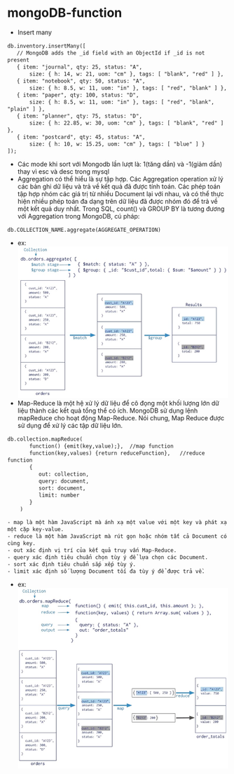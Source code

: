 # mongoDB-function

- Insert many
```js:
db.inventory.insertMany([
   // MongoDB adds the _id field with an ObjectId if _id is not present
   { item: "journal", qty: 25, status: "A",
       size: { h: 14, w: 21, uom: "cm" }, tags: [ "blank", "red" ] },
   { item: "notebook", qty: 50, status: "A",
       size: { h: 8.5, w: 11, uom: "in" }, tags: [ "red", "blank" ] },
   { item: "paper", qty: 100, status: "D",
       size: { h: 8.5, w: 11, uom: "in" }, tags: [ "red", "blank", "plain" ] },
   { item: "planner", qty: 75, status: "D",
       size: { h: 22.85, w: 30, uom: "cm" }, tags: [ "blank", "red" ] },
   { item: "postcard", qty: 45, status: "A",
       size: { h: 10, w: 15.25, uom: "cm" }, tags: [ "blue" ] }
]);
```
- Các mode khi sort với Mongodb lần lượt là: 1(tăng dần) và -1(giảm dần) thay vì esc và desc trong mysql
- Aggregation có thể hiểu là sự tập hợp. Các Aggregation operation xử lý các bản ghi dữ liệu và trả về kết quả đã được tính toán. Các phép toán tập hợp nhóm các giá trị từ nhiều Document lại với nhau, và có thể thực hiện nhiều phép toán đa dạng trên dữ liệu đã được nhóm đó để trả về một kết quả duy nhất. Trong SQL, count() và GROUP BY là tương đương với Aggregation trong MongoDB, cú pháp:
```js:
db.COLLECTION_NAME.aggregate(AGGREGATE_OPERATION)
```
  - ex:
  ![ex](/images/2.jpg)
- Map-Reduce là một hệ xử lý dữ liệu để cô đọng một khối lượng lớn dữ liệu thành các kết quả tổng thể có ích. MongoDB sử dụng lệnh mapReduce cho hoạt động Map-Reduce. Nói chung, Map Reduce được sử dụng để xử lý các tập dữ liệu lớn.
```js:
db.collection.mapReduce(
       function() {emit(key,value);},  //map function
       function(key,values) {return reduceFunction},   //reduce function
       {
          out: collection,
          query: document,
          sort: document,
          limit: number
       }
    )
```
    - map là một hàm JavaScript mà ánh xạ một value với một key và phát xạ một cặp key-value.
    - reduce là một hàm JavaScript mà rút gọn hoặc nhóm tất cả Document có cùng key.
    - out xác định vị trí của kết quả truy vấn Map-Reduce.
    - query xác định tiêu chuẩn chọn tùy ý để lựa chọn các Document.
    - sort xác định tiêu chuẩn sắp xếp tùy ý.
    - limit xác định số lượng Document tối đa tùy ý để được trả về.

  - ex:
  ![ex](/images/1.jpg)
